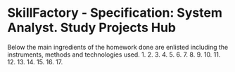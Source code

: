 # SkillFactory - Specification: System Analyst. Study Projects Hub
Below the main ingredients of the homework done are enlisted including the instruments, methods and technologies used.
  1.
  2.
  3.
  4.
  5.
  6.
  7.
  8.
  9.
  10.
  11.
  12.
  13.
  14.
  15.
  16.
  17.
  
  
